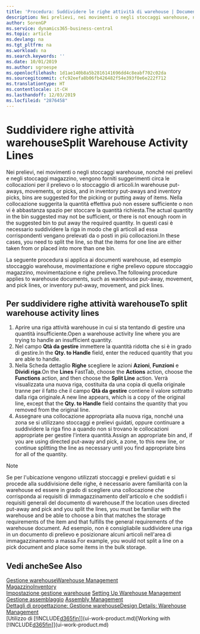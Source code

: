 ```yaml
---
title: 'Procedura: Suddividere le righe attività di warehouse | Documenti Microsoft'
description: Nei prelievi, nei movimenti o negli stoccaggi warehouse, nonché nei prelievi e negli stoccaggi magazzino, vengono forniti suggerimenti circa le collocazioni per il prelievo o lo stoccaggio di articoli. Nella collocazione suggerita la quantità effettiva può non essere sufficiente o non vi è abbastanza spazio per stoccare la quantità richiesta. In questi casi è necessario suddividere la riga in modo che gli articoli ad essa corrispondenti vengano prelevati da o posti in più collocazioni.
author: SorenGP
ms.service: dynamics365-business-central
ms.topic: article
ms.devlang: na
ms.tgt_pltfrm: na
ms.workload: na
ms.search.keywords: ''
ms.date: 10/01/2019
ms.author: sgroespe
ms.openlocfilehash: 1d1ae140b8a5b2816141696dd4c8eabf702c02da
ms.sourcegitcommit: cfc92eefa8b06fb426482f54e393f0e6e222f712
ms.translationtype: HT
ms.contentlocale: it-CH
ms.lasthandoff: 12/03/2019
ms.locfileid: "2876458"
---
```

# <a name="split-warehouse-activity-lines"></a><span data-ttu-id="98b37-105">Suddividere righe attività warehouse</span><span class="sxs-lookup"><span data-stu-id="98b37-105">Split Warehouse Activity Lines</span></span>
<span data-ttu-id="98b37-106">Nei prelievi, nei movimenti o negli stoccaggi warehouse, nonché nei prelievi e negli stoccaggi magazzino, vengono forniti suggerimenti circa le collocazioni per il prelievo o lo stoccaggio di articoli.</span><span class="sxs-lookup"><span data-stu-id="98b37-106">In warehouse put-aways, movements, or picks, and in inventory put-aways and inventory picks, bins are suggested for the picking or putting away of items.</span></span> <span data-ttu-id="98b37-107">Nella collocazione suggerita la quantità effettiva può non essere sufficiente o non vi è abbastanza spazio per stoccare la quantità richiesta.</span><span class="sxs-lookup"><span data-stu-id="98b37-107">The actual quantity in the bin suggested may not be sufficient, or there is not enough room in the suggested bin to put away the required quantity.</span></span> <span data-ttu-id="98b37-108">In questi casi è necessario suddividere la riga in modo che gli articoli ad essa corrispondenti vengano prelevati da o posti in più collocazioni.</span><span class="sxs-lookup"><span data-stu-id="98b37-108">In these cases, you need to split the line, so that the items for one line are either taken from or placed into more than one bin.</span></span>  

<span data-ttu-id="98b37-109">La seguente procedura si applica ai documenti warehouse, ad esempio stoccaggio warehouse, movimentazione e righe prelievo oppure stoccaggio magazzino, movimentazione e righe prelievo.</span><span class="sxs-lookup"><span data-stu-id="98b37-109">The following procedure applies to warehouse documents, such as warehouse put-away, movement, and pick lines, or inventory put-away, movement, and pick lines.</span></span>  

## <a name="to-split-warehouse-activity-lines"></a><span data-ttu-id="98b37-110">Per suddividere righe attività warehouse</span><span class="sxs-lookup"><span data-stu-id="98b37-110">To split warehouse activity lines</span></span>  
1.  <span data-ttu-id="98b37-111">Aprire una riga attività warehouse in cui si sta tentando di gestire una quantità insufficiente.</span><span class="sxs-lookup"><span data-stu-id="98b37-111">Open a warehouse activity line where you are trying to handle an insufficient quantity.</span></span>  
2.  <span data-ttu-id="98b37-112">Nel campo **Qtà da gestire** immettere la quantità ridotta che si è in grado di gestire.</span><span class="sxs-lookup"><span data-stu-id="98b37-112">In the **Qty. to Handle** field, enter the reduced quantity that you are able to handle.</span></span>  
3.  <span data-ttu-id="98b37-113">Nella Scheda dettaglio **Righe** scegliere le azioni **Azioni**, **Funzioni** e **Dividi riga**.</span><span class="sxs-lookup"><span data-stu-id="98b37-113">On the **Lines** FastTab, choose the **Actions** action, choose the **Functions** action, and then choose the **Split Line** action.</span></span> <span data-ttu-id="98b37-114">Verrà visualizzata una nuova riga, costituita da una copia di quella originale tranne per il fatto che il campo **Qtà da gestire** contiene il valore sottratto dalla riga originale.</span><span class="sxs-lookup"><span data-stu-id="98b37-114">A new line appears, which is a copy of the original line, except that the **Qty. to Handle** field contains the quantity that you removed from the original line.</span></span>  
4.  <span data-ttu-id="98b37-115">Assegnare una collocazione appropriata alla nuova riga, nonché una zona se si utilizzano stoccaggi e prelievi guidati, oppure continuare a suddividere la riga fino a quando non si trovano le collocazioni appropriate per gestire l'intera quantità.</span><span class="sxs-lookup"><span data-stu-id="98b37-115">Assign an appropriate bin and, if you are using directed put-away and pick, a zone, to this new line, or continue splitting the line as necessary until you find appropriate bins for all of the quantity.</span></span>  

> [!NOTE]  
>  <span data-ttu-id="98b37-116">Se per l'ubicazione vengono utilizzati stoccaggi e prelievi guidati e si procede alla suddivisione delle righe, è necessario avere familiarità con la warehouse ed essere in grado di scegliere una collocazione che corrisponda ai requisiti di immagazzinamento dell'articolo e che soddisfi i requisiti generali del documento di warehouse.</span><span class="sxs-lookup"><span data-stu-id="98b37-116">If the location uses directed put-away and pick and you split the lines, you must be familiar with the warehouse and be able to choose a bin that matches the storage requirements of the item and that fulfills the general requirements of the warehouse document.</span></span> <span data-ttu-id="98b37-117">Ad esempio, non è consigliabile suddividere una riga in un documento di prelievo e posizionare alcuni articoli nell'area di immagazzinamento a massa.</span><span class="sxs-lookup"><span data-stu-id="98b37-117">For example, you would not split a line on a pick document and place some items in the bulk storage.</span></span>  

## <a name="see-also"></a><span data-ttu-id="98b37-118">Vedi anche</span><span class="sxs-lookup"><span data-stu-id="98b37-118">See Also</span></span>  
[<span data-ttu-id="98b37-119">Gestione warehouse</span><span class="sxs-lookup"><span data-stu-id="98b37-119">Warehouse Management</span></span>](warehouse-manage-warehouse.md)  
[<span data-ttu-id="98b37-120">Magazzino</span><span class="sxs-lookup"><span data-stu-id="98b37-120">Inventory</span></span>](inventory-manage-inventory.md)  
<span data-ttu-id="98b37-121">[Impostazione gestione warehouse](warehouse-setup-warehouse.md)   </span><span class="sxs-lookup"><span data-stu-id="98b37-121">[Setting Up Warehouse Management](warehouse-setup-warehouse.md)   </span></span>  
<span data-ttu-id="98b37-122">[Gestione assemblaggio](assembly-assemble-items.md)  </span><span class="sxs-lookup"><span data-stu-id="98b37-122">[Assembly Management](assembly-assemble-items.md)  </span></span>  
[<span data-ttu-id="98b37-123">Dettagli di progettazione: Gestione warehouse</span><span class="sxs-lookup"><span data-stu-id="98b37-123">Design Details: Warehouse Management</span></span>](design-details-warehouse-management.md)  
<span data-ttu-id="98b37-124">[Utilizzo di [!INCLUDE[d365fin](includes/d365fin_md.md)]](ui-work-product.md)</span><span class="sxs-lookup"><span data-stu-id="98b37-124">[Working with [!INCLUDE[d365fin](includes/d365fin_md.md)]](ui-work-product.md)</span></span>
